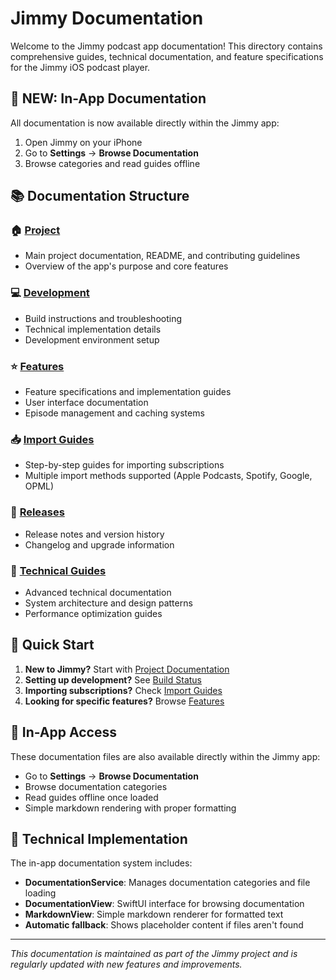 # Jimmy Documentation

Welcome to the Jimmy podcast app documentation! This directory contains comprehensive guides, technical documentation, and feature specifications for the Jimmy iOS podcast player.

## 📱 **NEW: In-App Documentation**

All documentation is now available directly within the Jimmy app:
1. Open Jimmy on your iPhone
2. Go to **Settings** → **Browse Documentation**
3. Browse categories and read guides offline

## 📚 Documentation Structure

### 🏠 [Project](./project/)
- Main project documentation, README, and contributing guidelines
- Overview of the app's purpose and core features

### 💻 [Development](./development/)
- Build instructions and troubleshooting
- Technical implementation details
- Development environment setup

### ⭐ [Features](./features/)
- Feature specifications and implementation guides
- User interface documentation
- Episode management and caching systems

### 📥 [Import Guides](./import-guides/)
- Step-by-step guides for importing subscriptions
- Multiple import methods supported (Apple Podcasts, Spotify, Google, OPML)

### 🚀 [Releases](./releases/)
- Release notes and version history
- Changelog and upgrade information

### 🔧 [Technical Guides](./technical/)
- Advanced technical documentation
- System architecture and design patterns
- Performance optimization guides

## 🎯 Quick Start

1. **New to Jimmy?** Start with [Project Documentation](./project/README.md)
2. **Setting up development?** See [Build Status](./development/BUILD_STATUS.md)
3. **Importing subscriptions?** Check [Import Guides](./import-guides/)
4. **Looking for specific features?** Browse [Features](./features/)

## 📱 In-App Access

These documentation files are also available directly within the Jimmy app:
- Go to **Settings** → **Browse Documentation**
- Browse documentation categories
- Read guides offline once loaded
- Simple markdown rendering with proper formatting

## 🔧 Technical Implementation

The in-app documentation system includes:
- **DocumentationService**: Manages documentation categories and file loading
- **DocumentationView**: SwiftUI interface for browsing documentation
- **MarkdownView**: Simple markdown renderer for formatted text
- **Automatic fallback**: Shows placeholder content if files aren't found

---

*This documentation is maintained as part of the Jimmy project and is regularly updated with new features and improvements.* 